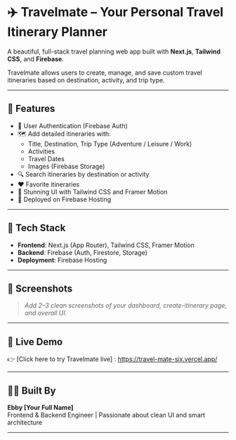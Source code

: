 # ✈️ Travelmate – Your Personal Travel Itinerary Planner

A beautiful, full-stack travel planning web app built with **Next.js**, **Tailwind CSS**, and **Firebase**. 

Travelmate allows users to create, manage, and save custom travel itineraries based on destination, activity, and trip type.

---

## 🌟 Features

- 🔐 User Authentication (Firebase Auth)
- 🗺️ Add detailed itineraries with:
  - Title, Destination, Trip Type (Adventure / Leisure / Work)
  - Activities
  - Travel Dates
  - Images (Firebase Storage)
- 🔍 Search itineraries by destination or activity
- ❤️ Favorite itineraries
- 🎨 Stunning UI with Tailwind CSS and Framer Motion
- 🚀 Deployed on Firebase Hosting

---

## 🧠 Tech Stack

- **Frontend**: Next.js (App Router), Tailwind CSS, Framer Motion
- **Backend**: Firebase (Auth, Firestore, Storage)
- **Deployment**: Firebase Hosting

---

## 📸 Screenshots

> _Add 2–3 clean screenshots of your dashboard, create-itinerary page, and overall UI._

---

## 🔗 Live Demo

👉 [Click here to try Travelmate live] : https://travel-mate-six.vercel.app/

---

## 🧑‍💻 Built By

**Ebby [Your Full Name]**  
Frontend & Backend Engineer | Passionate about clean UI and smart architecture

---

